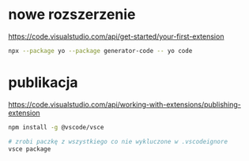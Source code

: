 
# nowe rozszerzenie
https://code.visualstudio.com/api/get-started/your-first-extension

```bash
npx --package yo --package generator-code -- yo code
```

# publikacja
https://code.visualstudio.com/api/working-with-extensions/publishing-extension

```bash
npm install -g @vscode/vsce

# zrobi paczkę z wszystkiego co nie wykluczone w .vscodeignore
vsce package
```
